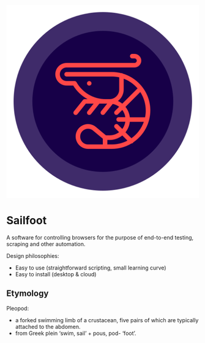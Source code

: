 ![Alt logo](./logo.svg)

# Sailfoot

A software for controlling browsers for the purpose of end-to-end testing, scraping and other automation.

Design philosophies:
* Easy to use (straightforward scripting, small learning curve)
* Easy to install (desktop & cloud)

## Etymology

Pleopod:
* a forked swimming limb of a crustacean, five pairs of which are typically attached to the abdomen.
* from Greek plein ‘swim, sail’ + pous, pod- ‘foot’.
